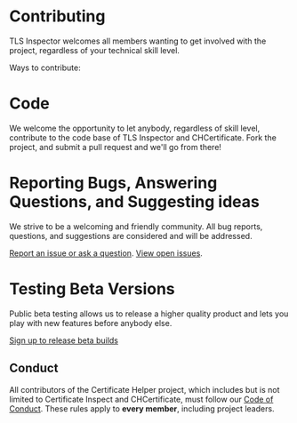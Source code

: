# Contributing

TLS Inspector welcomes all members wanting to get involved with the project, regardless of your technical skill level.

Ways to contribute:

# Code

We welcome the opportunity to let anybody, regardless of skill level, contribute to the code base of TLS Inspector and CHCertificate.
Fork the project, and submit a pull request and we'll go from there!

# Reporting Bugs, Answering Questions, and Suggesting ideas

We strive to be a welcoming and friendly community. All bug reports, questions, and suggestions are considered and will be addressed.

[Report an issue or ask a question](https://github.com/certificate-helper/Certificate-Inspector/issues/new). [View open issues](https://github.com/certificate-helper/TLS-Inspector/issues).

# Testing Beta Versions

Public beta testing allows us to release a higher quality product and lets you play with new features before anybody else.

[Sign up to release beta builds](https://tlsinspector.com/beta.html)

## Conduct

All contributors of the Certificate Helper project, which includes but is not limited to Certificate Inspect and CHCertificate, must follow our [Code of Conduct](https://github.com/certificate-helper/TLS-Inspector/blob/master/CONDUCT.md). These rules apply to **every member**, including project leaders.
